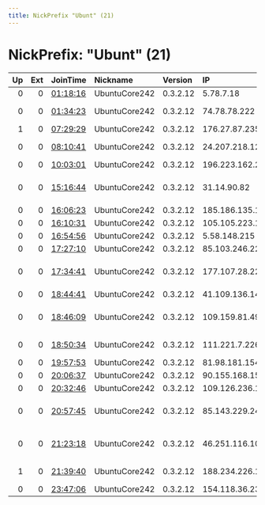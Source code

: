 ```yaml
---
title: NickPrefix "Ubunt" (21)
---
```


# NickPrefix: "Ubunt" (21)

|   Up |   Ext | JoinTime                                                                                            | Nickname      | Version   | IP              | AS                                       | CC   |   ORp |   Dirp | OS    | Contact   |   eFamMembers |
|-----:|------:|:----------------------------------------------------------------------------------------------------|:--------------|:----------|:----------------|:-----------------------------------------|:-----|------:|-------:|:------|:----------|--------------:|
|    0 |     0 | [01:18:16](https://metrics.torproject.org/rs.html#details/ECEA2FF7227E22F982F0EB0EBE2B9CAD3C3A0755) | UbuntuCore242 | 0.3.2.12  | 5.78.7.18       | Pars Online PJS                          | ir   | 36935 |      0 | Linux | None      |             1 |
|    0 |     0 | [01:34:23](https://metrics.torproject.org/rs.html#details/C5F8642F4AC4DC8172DF3A2C1323C2626FCC7A0D) | UbuntuCore242 | 0.3.2.12  | 74.78.78.222    | Time Warner Cable Internet LLC           | us   | 44591 |      0 | Linux | None      |             1 |
|    1 |     0 | [07:29:29](https://metrics.torproject.org/rs.html#details/068B7A17EF5876D49B4435095C9B640C9475C85F) | UbuntuCore242 | 0.3.2.12  | 176.27.87.235   | Sky UK Limited                           | gb   | 37109 |      0 | Linux | None      |             1 |
|    0 |     0 | [08:10:41](https://metrics.torproject.org/rs.html#details/9D386F63190C099B9F44A1D259D6204F0F84B106) | UbuntuCore242 | 0.3.2.12  | 24.207.218.12   | Charter Communications                   | us   | 39891 |      0 | Linux | None      |             1 |
|    0 |     0 | [10:03:01](https://metrics.torproject.org/rs.html#details/5EB54AB8283D5A8C6FAE6D830D637696B5C37EE5) | UbuntuCore242 | 0.3.2.12  | 196.223.162.222 | MyISP Limited                            | ke   | 35885 |      0 | Linux | None      |             1 |
|    0 |     0 | [15:16:44](https://metrics.torproject.org/rs.html#details/085A2F1F00C0DA1AD2232AA21CA823A93AF4FAA9) | UbuntuCore242 | 0.3.2.12  | 31.14.90.82     | Iran Telecommunication Company PJS       | ir   | 39743 |      0 | Linux | None      |             1 |
|    0 |     0 | [16:06:23](https://metrics.torproject.org/rs.html#details/66745E2426B06B93974551E9F414EB4272470A47) | UbuntuCore242 | 0.3.2.12  | 185.186.135.108 | Enivest AS                               | no   | 38119 |      0 | Linux | None      |             1 |
|    0 |     0 | [16:10:31](https://metrics.torproject.org/rs.html#details/0E42F5053EA852A9C201BE747F4F660D380B8964) | UbuntuCore242 | 0.3.2.12  | 105.105.223.103 | Telecom Algeria                          | dz   | 42089 |      0 | Linux | None      |             1 |
|    0 |     0 | [16:54:56](https://metrics.torproject.org/rs.html#details/143CF1F656EBF67E410515743DCD1D86B6F552CB) | UbuntuCore242 | 0.3.2.12  | 5.58.148.215    | Lanet Network Ltd                        | ua   | 44333 |      0 | Linux | None      |             1 |
|    0 |     0 | [17:27:10](https://metrics.torproject.org/rs.html#details/4D278D44B8155297A5FF92323304DEA195231DC5) | UbuntuCore242 | 0.3.2.12  | 85.103.246.227  | Turk Telekom                             | tr   | 42827 |      0 | Linux | None      |             1 |
|    0 |     0 | [17:34:41](https://metrics.torproject.org/rs.html#details/535A5FFADF7CB764C920CB73371ADFA2135C4B8A) | UbuntuCore242 | 0.3.2.12  | 177.107.28.226  | VIA PERSONAL TECNOLOGIA, INFORMAu00C7u   | br   | 45221 |      0 | Linux | None      |             1 |
|    0 |     0 | [18:44:41](https://metrics.torproject.org/rs.html#details/B02F1D991F35B6233C8570C5BD017A3F682E7968) | UbuntuCore242 | 0.3.2.12  | 41.109.136.146  | Telecom Algeria                          | dz   | 41609 |      0 | Linux | None      |             1 |
|    0 |     0 | [18:46:09](https://metrics.torproject.org/rs.html#details/4C80E379EA47001414026EFF878D6AE253B631AF) | UbuntuCore242 | 0.3.2.12  | 109.159.81.49   | British Telecommunications PLC           | gb   | 32885 |      0 | Linux | None      |             1 |
|    0 |     0 | [18:50:34](https://metrics.torproject.org/rs.html#details/6C6513FEAF37A4A1617C50E846DFA83BF10A3F76) | UbuntuCore242 | 0.3.2.12  | 111.221.7.226   | OptiMax Communication Ltd.               | bd   | 46861 |      0 | Linux | None      |             1 |
|    0 |     0 | [19:57:53](https://metrics.torproject.org/rs.html#details/4FAB55FE12457D74546F8ED1F1DE7CE4FCFB2D36) | UbuntuCore242 | 0.3.2.12  | 81.98.181.154   | Virgin Media Limited                     | gb   | 43617 |      0 | Linux | None      |             1 |
|    0 |     0 | [20:06:37](https://metrics.torproject.org/rs.html#details/8B38CD69C392BC3556E991B437D1AE7398F2FF09) | UbuntuCore242 | 0.3.2.12  | 90.155.168.158  | Iskratelecom CJSC                        | ru   | 42173 |      0 | Linux | None      |             1 |
|    0 |     0 | [20:32:46](https://metrics.torproject.org/rs.html#details/C028AD3B778D5A2EE1F8F6AD2505CDC5819389BF) | UbuntuCore242 | 0.3.2.12  | 109.126.236.14  | Rostelecom                               | ru   | 38627 |      0 | Linux | None      |             1 |
|    0 |     0 | [20:57:45](https://metrics.torproject.org/rs.html#details/EA61213A632922EDDEF5100CF54C3C99815E79DA) | UbuntuCore242 | 0.3.2.12  | 85.143.229.242  | Keldysh Institute of Applied Mathematics | ru   | 36973 |      0 | Linux | None      |             1 |
|    0 |     0 | [21:23:18](https://metrics.torproject.org/rs.html#details/B6B01E7BDD395393505A0743437D7806007FFF37) | UbuntuCore242 | 0.3.2.12  | 46.251.116.100  | Cablenet Communication Systems Ltd       | cy   | 46735 |      0 | Linux | None      |             1 |
|    1 |     0 | [21:39:40](https://metrics.torproject.org/rs.html#details/D81FFA11F83A5D174A616C8845113D59B1648E5B) | UbuntuCore242 | 0.3.2.12  | 188.234.226.15  | JSC ER-Telecom Holding                   | ru   | 44105 |      0 | Linux | None      |             1 |
|    0 |     0 | [23:47:06](https://metrics.torproject.org/rs.html#details/0D0C8E0160581B69A45586BC9E477B328F5099A9) | UbuntuCore242 | 0.3.2.12  | 154.118.36.23   | Spectranet                               | ng   | 38627 |      0 | Linux | None      |             1 |
